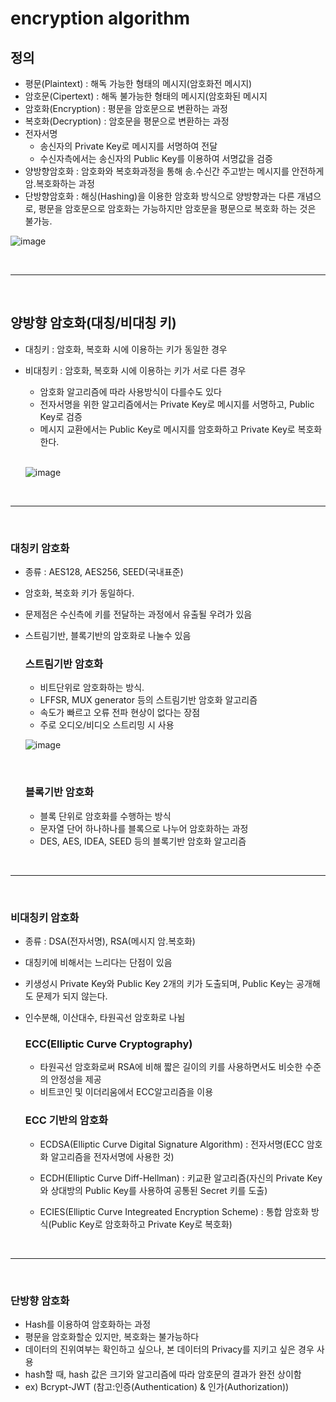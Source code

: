 # encryption algorithm

## 정의
- 평문(Plaintext) : 해독 가능한 형태의 메시지(암호화전 메시지)
- 암호문(Cipertext) : 해독 불가능한 형태의 메시지(암호화된 메시지
- 암호화(Encryption) : 평문을 암호문으로 변환하는 과정
- 복호화(Decryption) : 암호문을 평문으로 변환하는 과정
- 전자서명
    - 송신자의 Private Key로 메시지를 서명하여 전달
    - 수신자측에서는 송신자의 Public Key를 이용하여 서명값을 검증
- 양방향암호화 : 암호화와 복호화과정을 통해 송.수신간 주고받는 메시지를 안전하게 암.복호화하는 과정
- 단방향암호화 : 해싱(Hashing)을 이용한 암호화 방식으로 양방향과는 다른 개념으로, 평문을 암호문으로 암호화는 가능하지만 암호문을 평문으로 복호화 하는 것은 불가능.

![image](https://velog.velcdn.com/images%2Finyong_pang%2Fpost%2Fff516b31-dddc-498c-a43b-59d3f9600d92%2Fimage.png)

<br />
<hr>
<br />

## 양방향 암호화(대칭/비대칭 키)
- 대칭키 : 암호화, 복호화 시에 이용하는 키가 동일한 경우
- 비대칭키 : 암호화, 복호화 시에 이용하는 키가 서로 다른 경우
    - 암호화 알고리즘에 따라 사용방식이 다를수도 있다
    - 전자서명을 위한 알고리즘에서는 Private Key로 메시지를 서명하고, Public Key로 검증
    - 메시지 교환에서는 Public Key로 메시지를 암호화하고 Private Key로 복호화한다.

    <br />

    ![image](https://velog.velcdn.com/images%2Finyong_pang%2Fpost%2F70aa687b-de53-44c4-982a-6e7bcd26e221%2Fimage.png)


<br />
<hr>
<br />


### 대칭키 암호화
- 종류 : AES128, AES256, SEED(국내표준)
- 암호화, 복호화 키가 동일하다.
- 문제점은 수신측에 키를 전달하는 과정에서 유출될 우려가 있음
- 스트림기반, 블록기반의 암호화로 나눌수 있음



    ### 스트림기반 암호화
    - 비트단위로 암호화하는 방식.
    - LFFSR, MUX generator 등의 스트림기반 암호화 알고리즘
    - 속도가 빠르고 오류 전파 현상이 없다는 장점
    - 주로 오디오/비디오 스트리밍 시 사용

    ![image](https://velog.velcdn.com/images%2Finyong_pang%2Fpost%2F66538238-a58e-40c8-9d37-f0bb8792dc44%2Fimage.png)

    <br />

    ### 블록기반 암호화
    - 블록 단위로 암호화를 수행하는 방식
    - 문자열 단어 하나하나를 블록으로 나누어 암호화하는 과정
    - DES, AES, IDEA, SEED 등의 블록기반 암호화 알고리즘



<br />
<hr>
<br />

### 비대칭키 암호화
- 종류 : DSA(전자서명), RSA(메시지 암.복호화)
- 대칭키에 비해서는 느리다는 단점이 있음
- 키생성시 Private Key와 Public Key 2개의 키가 도출되며, Public Key는 공개해도 문제가 되지 않는다.
- 인수분해, 이산대수, 타원곡선 암호화로 나뉨

    ### ECC(Elliptic Curve Cryptography)
    - 타원곡선 암호화로써 RSA에 비해 짧은 길이의 키를 사용하면서도 비슷한 수준의 안정성을 제공
    - 비트코인 및 이더리움에서 ECC알고리즘을 이용

    ### ECC 기반의 암호화
    - ECDSA(Elliptic Curve Digital Signature Algorithm)
    : 전자서명(ECC 암호화 알고리즘을 전자서명에 사용한 것)

    - ECDH(Elliptic Curve Diff-Hellman)
    : 키교환 알고리즘(자신의 Private Key와 상대방의 Public Key를 사용하여 공통된 Secret 키를 도출)

    - ECIES(Elliptic Curve Integreated Encryption Scheme)
    : 통합 암호화 방식(Public Key로 암호화하고 Private Key로 복호화)

<br />
<hr>
<br />


### 단방향 암호화

- Hash를 이용하여 암호화하는 과정
- 평문을 암호화할순 있지만, 복호화는 불가능하다
- 데이터의 진위여부는 확인하고 싶으나, 본 데이터의 Privacy를 지키고 싶은 경우 사용
- hash할 때, hash 값은 크기와 알고리즘에 따라 암호문의 결과가 완전 상이함
- ex) Bcrypt-JWT (참고:인증(Authentication) & 인가(Authorization))



